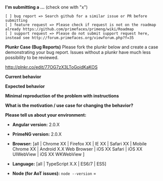 <!--
- IF YOU DON'T FILL OUT THE FOLLOWING INFORMATION WE MIGHT CLOSE YOUR ISSUE WITHOUT INVESTIGATING.
- IF YOU'D LIKE TO SECURE OUR RESPONSE, YOU MAY CONSIDER PRIMENG PRO SUPPORT WHERE SUPPORT IS PROVIDED WITHIN 4 hours.
-->

**I'm submitting a ...**  (check one with "x")
```
[ ] bug report => Search github for a similar issue or PR before submitting
[ ] feature request => Please check if request is not on the roadmap already https://github.com/primefaces/primeng/wiki/Roadmap
[ ] support request => Please do not submit support request here, instead see http://forum.primefaces.org/viewforum.php?f=35
```

**Plunkr Case (Bug Reports)**
Please fork the plunkr below and create a case demonstrating your bug report. Issues without a plunkr have much less possibility to be reviewed.

http://plnkr.co/edit/77OG7zX3LToGoidKaKOS

**Current behavior**
<!-- Describe how the bug manifests. -->

**Expected behavior**
<!-- Describe what the behavior would be without the bug. -->

**Minimal reproduction of the problem with instructions**
<!--
If the current behavior is a bug or you can illustrate your feature request better with an example, 
please provide the *STEPS TO REPRODUCE* and if possible a *MINIMAL DEMO* of the problem via
https://plnkr.co or similar (you can use this template as a starting point: http://plnkr.co/edit/tpl:AvJOMERrnz94ekVua0u5).
-->

**What is the motivation / use case for changing the behavior?**
<!-- Describe the motivation or the concrete use case -->

**Please tell us about your environment:**
<!-- Operating system, IDE, package manager, HTTP server, ... -->

* **Angular version:** 2.0.X
<!-- Check whether this is still an issue in the most recent Angular version -->

* **PrimeNG version:** 2.0.X
<!-- Check whether this is still an issue in the most recent Angular version -->

* **Browser:** [all | Chrome XX | Firefox XX | IE XX | Safari XX | Mobile Chrome XX | Android X.X Web Browser | iOS XX Safari | iOS XX UIWebView | iOS XX WKWebView ]
<!-- All browsers where this could be reproduced -->
 
* **Language:** [all | TypeScript X.X | ES6/7 | ES5]

* **Node (for AoT issues):** `node --version` =   
